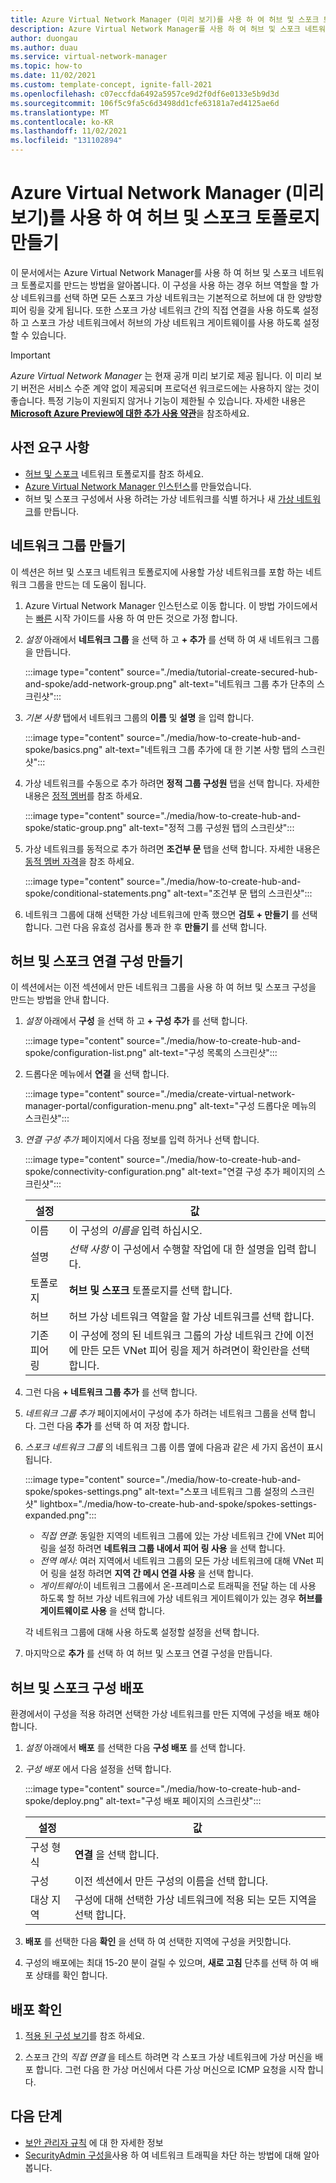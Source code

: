 ```yaml
---
title: Azure Virtual Network Manager (미리 보기)를 사용 하 여 허브 및 스포크 토폴로지 만들기
description: Azure Virtual Network Manager를 사용 하 여 허브 및 스포크 네트워크 토폴로지를 만드는 방법에 대해 알아봅니다.
author: duongau
ms.author: duau
ms.service: virtual-network-manager
ms.topic: how-to
ms.date: 11/02/2021
ms.custom: template-concept, ignite-fall-2021
ms.openlocfilehash: c07eccfda6492a5957ce9d2f0df6e0133e5b9d3d
ms.sourcegitcommit: 106f5c9fa5c6d3498dd1cfe63181a7ed4125ae6d
ms.translationtype: MT
ms.contentlocale: ko-KR
ms.lasthandoff: 11/02/2021
ms.locfileid: "131102894"
---
```

# <a name="create-a-hub-and-spoke-topology-with-azure-virtual-network-manager-preview"></a>Azure Virtual Network Manager (미리 보기)를 사용 하 여 허브 및 스포크 토폴로지 만들기

이 문서에서는 Azure Virtual Network Manager를 사용 하 여 허브 및 스포크 네트워크 토폴로지를 만드는 방법을 알아봅니다. 이 구성을 사용 하는 경우 허브 역할을 할 가상 네트워크를 선택 하면 모든 스포크 가상 네트워크는 기본적으로 허브에 대 한 양방향 피어 링을 갖게 됩니다. 또한 스포크 가상 네트워크 간의 직접 연결을 사용 하도록 설정 하 고 스포크 가상 네트워크에서 허브의 가상 네트워크 게이트웨이를 사용 하도록 설정할 수 있습니다.

> [!IMPORTANT]
> *Azure Virtual Network Manager* 는 현재 공개 미리 보기로 제공 됩니다.
> 이 미리 보기 버전은 서비스 수준 계약 없이 제공되며 프로덕션 워크로드에는 사용하지 않는 것이 좋습니다. 특정 기능이 지원되지 않거나 기능이 제한될 수 있습니다.
> 자세한 내용은 [**Microsoft Azure Preview에 대한 추가 사용 약관**](https://azure.microsoft.com/support/legal/preview-supplemental-terms/)을 참조하세요.

## <a name="prerequisites"></a>사전 요구 사항

* [허브 및 스포크](concept-connectivity-configuration.md#hub-and-spoke-topology) 네트워크 토폴로지를 참조 하세요.
* [Azure Virtual Network Manager 인스턴스](create-virtual-network-manager-portal.md#create-virtual-network-manager)를 만들었습니다.
* 허브 및 스포크 구성에서 사용 하려는 가상 네트워크를 식별 하거나 새 [가상 네트워크](../virtual-network/quick-create-portal.md)를 만듭니다. 

## <a name="create-a-network-group"></a><a name="group"></a> 네트워크 그룹 만들기

이 섹션은 허브 및 스포크 네트워크 토폴로지에 사용할 가상 네트워크를 포함 하는 네트워크 그룹을 만드는 데 도움이 됩니다.

1. Azure Virtual Network Manager 인스턴스로 이동 합니다. 이 방법 가이드에서는 [빠른](create-virtual-network-manager-portal.md) 시작 가이드를 사용 하 여 만든 것으로 가정 합니다.

1. *설정* 아래에서 **네트워크 그룹** 을 선택 하 고 **+ 추가** 를 선택 하 여 새 네트워크 그룹을 만듭니다.

    :::image type="content" source="./media/tutorial-create-secured-hub-and-spoke/add-network-group.png" alt-text="네트워크 그룹 추가 단추의 스크린샷":::

1. *기본 사항* 탭에서 네트워크 그룹의 **이름** 및 **설명** 을 입력 합니다.

    :::image type="content" source="./media/how-to-create-hub-and-spoke/basics.png" alt-text="네트워크 그룹 추가에 대 한 기본 사항 탭의 스크린샷":::

1. 가상 네트워크를 수동으로 추가 하려면 **정적 그룹 구성원** 탭을 선택 합니다. 자세한 내용은 [정적 멤버](concept-network-groups.md#static-membership)를 참조 하세요.

    :::image type="content" source="./media/how-to-create-hub-and-spoke/static-group.png" alt-text="정적 그룹 구성원 탭의 스크린샷":::

1. 가상 네트워크를 동적으로 추가 하려면 **조건부 문** 탭을 선택 합니다. 자세한 내용은 [동적 멤버 자격](concept-network-groups.md#dynamic-membership)을 참조 하세요.

    :::image type="content" source="./media/how-to-create-hub-and-spoke/conditional-statements.png" alt-text="조건부 문 탭의 스크린샷":::

1. 네트워크 그룹에 대해 선택한 가상 네트워크에 만족 했으면 **검토 + 만들기** 를 선택 합니다. 그런 다음 유효성 검사를 통과 한 후 **만들기** 를 선택 합니다.
 
## <a name="create-a-hub-and-spoke-connectivity-configuration"></a>허브 및 스포크 연결 구성 만들기

이 섹션에서는 이전 섹션에서 만든 네트워크 그룹을 사용 하 여 허브 및 스포크 구성을 만드는 방법을 안내 합니다.

1. *설정* 아래에서 **구성** 을 선택 하 고 **+ 구성 추가** 를 선택 합니다.

    :::image type="content" source="./media/how-to-create-hub-and-spoke/configuration-list.png" alt-text="구성 목록의 스크린샷":::

1. 드롭다운 메뉴에서 **연결** 을 선택 합니다.

    :::image type="content" source="./media/create-virtual-network-manager-portal/configuration-menu.png" alt-text="구성 드롭다운 메뉴의 스크린샷":::

1. *연결 구성 추가* 페이지에서 다음 정보를 입력 하거나 선택 합니다.

    :::image type="content" source="./media/how-to-create-hub-and-spoke/connectivity-configuration.png" alt-text="연결 구성 추가 페이지의 스크린샷":::

    | 설정 | 값 |
    | ------- | ----- |
    | 이름 | 이 구성의 *이름을* 입력 하십시오. |
    | 설명 | *선택 사항* 이 구성에서 수행할 작업에 대 한 설명을 입력 합니다. |
    | 토폴로지 | **허브 및 스포크** 토폴로지를 선택 합니다. |
    | 허브 | 허브 가상 네트워크 역할을 할 가상 네트워크를 선택 합니다. |
    | 기존 피어 링 | 이 구성에 정의 된 네트워크 그룹의 가상 네트워크 간에 이전에 만든 모든 VNet 피어 링을 제거 하려면이 확인란을 선택 합니다. |

1. 그런 다음 **+ 네트워크 그룹 추가** 를 선택 합니다. 

1. *네트워크 그룹 추가* 페이지에서이 구성에 추가 하려는 네트워크 그룹을 선택 합니다. 그런 다음 **추가** 를 선택 하 여 저장 합니다.

1. *스포크 네트워크 그룹* 의 네트워크 그룹 이름 옆에 다음과 같은 세 가지 옵션이 표시 됩니다.
    
    :::image type="content" source="./media/how-to-create-hub-and-spoke/spokes-settings.png" alt-text="스포크 네트워크 그룹 설정의 스크린샷" lightbox="./media/how-to-create-hub-and-spoke/spokes-settings-expanded.png":::

    * *직접 연결*: 동일한 지역의 네트워크 그룹에 있는 가상 네트워크 간에 VNet 피어 링을 설정 하려면 **네트워크 그룹 내에서 피어 링 사용** 을 선택 합니다.
    * *전역 메시*: 여러 지역에서 네트워크 그룹의 모든 가상 네트워크에 대해 VNet 피어 링을 설정 하려면 **지역 간 메시 연결 사용** 을 선택 합니다.
    * *게이트웨이*:이 네트워크 그룹에서 온-프레미스로 트래픽을 전달 하는 데 사용 하도록 할 허브 가상 네트워크에 가상 네트워크 게이트웨이가 있는 경우 **허브를 게이트웨이로 사용** 을 선택 합니다.

    각 네트워크 그룹에 대해 사용 하도록 설정할 설정을 선택 합니다.

1. 마지막으로 **추가** 를 선택 하 여 허브 및 스포크 연결 구성을 만듭니다.

## <a name="deploy-the-hub-and-spoke-configuration"></a>허브 및 스포크 구성 배포

환경에서이 구성을 적용 하려면 선택한 가상 네트워크를 만든 지역에 구성을 배포 해야 합니다.

1. *설정* 아래에서 **배포** 를 선택한 다음 **구성 배포** 를 선택 합니다.

1. *구성 배포* 에서 다음 설정을 선택 합니다.

    :::image type="content" source="./media/how-to-create-hub-and-spoke/deploy.png" alt-text="구성 배포 페이지의 스크린샷":::

    | 설정 | 값 |
    | ------- | ----- |
    | 구성 형식 | **연결** 을 선택 합니다. |
    | 구성 | 이전 섹션에서 만든 구성의 이름을 선택 합니다. |
    | 대상 지역 | 구성에 대해 선택한 가상 네트워크에 적용 되는 모든 지역을 선택 합니다. |

1. **배포** 를 선택한 다음 **확인** 을 선택 하 여 선택한 지역에 구성을 커밋합니다.

1. 구성의 배포에는 최대 15-20 분이 걸릴 수 있으며, **새로 고침** 단추를 선택 하 여 배포 상태를 확인 합니다.

## <a name="confirm-deployment"></a>배포 확인

1. [적용 된 구성 보기](how-to-view-applied-configurations.md)를 참조 하세요.

1. 스포크 간의 *직접 연결* 을 테스트 하려면 각 스포크 가상 네트워크에 가상 머신을 배포 합니다. 그런 다음 한 가상 머신에서 다른 가상 머신으로 ICMP 요청을 시작 합니다.

## <a name="next-steps"></a>다음 단계

- [보안 관리자 규칙](concept-security-admins.md) 에 대 한 자세한 정보
- [SecurityAdmin 구성을](how-to-block-network-traffic-portal.md)사용 하 여 네트워크 트래픽을 차단 하는 방법에 대해 알아봅니다.
